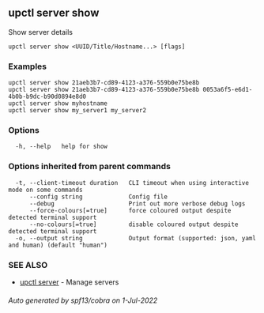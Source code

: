 ## upctl server show

Show server details

```
upctl server show <UUID/Title/Hostname...> [flags]
```

### Examples

```
upctl server show 21aeb3b7-cd89-4123-a376-559b0e75be8b
upctl server show 21aeb3b7-cd89-4123-a376-559b0e75be8b 0053a6f5-e6d1-4b0b-b9dc-b90d0894e8d0
upctl server show myhostname
upctl server show my_server1 my_server2
```

### Options

```
  -h, --help   help for show
```

### Options inherited from parent commands

```
  -t, --client-timeout duration   CLI timeout when using interactive mode on some commands
      --config string             Config file
      --debug                     Print out more verbose debug logs
      --force-colours[=true]      force coloured output despite detected terminal support
      --no-colours[=true]         disable coloured output despite detected terminal support
  -o, --output string             Output format (supported: json, yaml and human) (default "human")
```

### SEE ALSO

* [upctl server](upctl_server.md)	 - Manage servers

###### Auto generated by spf13/cobra on 1-Jul-2022
